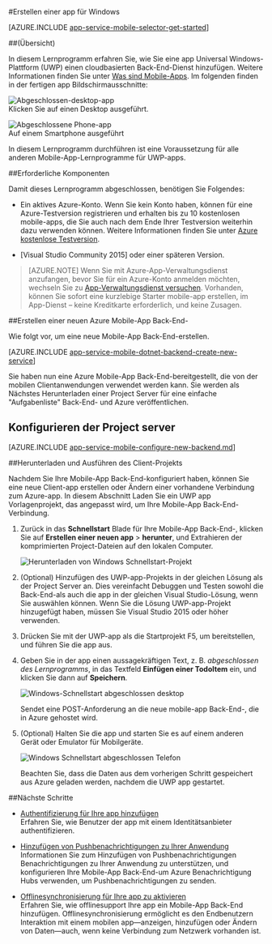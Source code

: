<properties
    pageTitle="Erstellen einer Universal Windows Plattform (UWP), die auf Mobile-Apps verwendet | Microsoft Azure"
    description="Führen Sie dieses Lernprogramm zu ersten Schritten mit Azure mobile-app Downloadzeit für app-Entwicklung in c#, Visual Basic oder JavaScript Universal Windows-Plattform (UWP)."
    services="app-service\mobile"
    documentationCenter="windows"
    authors="adrianhall"
    manager="erikre"
    editor=""/>

<tags
    ms.service="app-service-mobile"
    ms.workload="mobile"
    ms.tgt_pltfrm="mobile-windows"
    ms.devlang="dotnet"
    ms.topic="hero-article"
    ms.date="10/01/2016"
    ms.author="adrianha"/>

#<a name="create-a-windows-app"></a>Erstellen einer app für Windows

[AZURE.INCLUDE [app-service-mobile-selector-get-started](../../includes/app-service-mobile-selector-get-started.md)]

##<a name="overview"></a>(Übersicht)

In diesem Lernprogramm erfahren Sie, wie Sie eine app Universal Windows-Plattform (UWP) einen cloudbasierten Back-End-Dienst hinzufügen. Weitere Informationen finden Sie unter [Was sind Mobile-Apps](app-service-mobile-value-prop.md). Im folgenden finden in der fertigen app Bildschirmausschnitte:

![Abgeschlossen-desktop-app](./media/app-service-mobile-windows-store-dotnet-get-started/mobile-quickstart-completed-desktop.png)   
Klicken Sie auf einen Desktop ausgeführt. 

![Abgeschlossene Phone-app](./media/app-service-mobile-windows-store-dotnet-get-started/mobile-quickstart-completed.png)  
Auf einem Smartphone ausgeführt

In diesem Lernprogramm durchführen ist eine Voraussetzung für alle anderen Mobile-App-Lernprogramme für UWP-apps. 

##<a name="prerequisites"></a>Erforderliche Komponenten

Damit dieses Lernprogramm abgeschlossen, benötigen Sie Folgendes:

* Ein aktives Azure-Konto. Wenn Sie kein Konto haben, können für eine Azure-Testversion registrieren und erhalten bis zu 10 kostenlosen mobile-apps, die Sie auch nach dem Ende Ihrer Testversion weiterhin dazu verwenden können. Weitere Informationen finden Sie unter [Azure kostenlose Testversion](https://azure.microsoft.com/pricing/free-trial/).

* [Visual Studio Community 2015] oder einer späteren Version.

>[AZURE.NOTE] Wenn Sie mit Azure-App-Verwaltungsdienst anzufangen, bevor Sie für ein Azure-Konto anmelden möchten, wechseln Sie zu [App-Verwaltungsdienst versuchen](https://tryappservice.azure.com/?appServiceName=mobile). Vorhanden, können Sie sofort eine kurzlebige Starter mobile-app erstellen, im App-Dienst – keine Kreditkarte erforderlich, und keine Zusagen.

##<a name="create-a-new-azure-mobile-app-backend"></a>Erstellen einer neuen Azure Mobile-App Back-End-

Wie folgt vor, um eine neue Mobile-App Back-End-erstellen.

[AZURE.INCLUDE [app-service-mobile-dotnet-backend-create-new-service](../../includes/app-service-mobile-dotnet-backend-create-new-service.md)]

Sie haben nun eine Azure Mobile-App Back-End-bereitgestellt, die von der mobilen Clientanwendungen verwendet werden kann. Sie werden als Nächstes Herunterladen einer Project Server für eine einfache "Aufgabenliste" Back-End- und Azure veröffentlichen.

## <a name="configure-the-server-project"></a>Konfigurieren der Project server

[AZURE.INCLUDE [app-service-mobile-configure-new-backend.md](../../includes/app-service-mobile-configure-new-backend.md)]

##<a name="download-and-run-the-client-project"></a>Herunterladen und Ausführen des Client-Projekts

Nachdem Sie Ihre Mobile-App Back-End-konfiguriert haben, können Sie eine neue Client-app erstellen oder Ändern einer vorhandene Verbindung zum Azure-app. In diesem Abschnitt Laden Sie ein UWP app Vorlagenprojekt, das angepasst wird, um Ihre Mobile-App Back-End-Verbindung.

1. Zurück in das **Schnellstart** Blade für Ihre Mobile-App Back-End-, klicken Sie auf **Erstellen einer neuen app** > **herunter**, und Extrahieren der komprimierten Project-Dateien auf den lokalen Computer.

    ![Herunterladen von Windows Schnellstart-Projekt](./media/app-service-mobile-windows-store-dotnet-get-started/mobile-app-windows-quickstart.png)

3. (Optional) Hinzufügen des UWP-app-Projekts in der gleichen Lösung als der Project Server an. Dies vereinfacht Debuggen und Testen sowohl die Back-End-als auch die app in der gleichen Visual Studio-Lösung, wenn Sie auswählen können. Wenn Sie die Lösung UWP-app-Projekt hinzugefügt haben, müssen Sie Visual Studio 2015 oder höher verwenden.

4. Drücken Sie mit der UWP-app als die Startprojekt F5, um bereitstellen, und führen Sie die app aus.

5. Geben Sie in der app einen aussagekräftigen Text, z. B. *abgeschlossen des Lernprogramms*, in das Textfeld **Einfügen einer TodoItem** ein, und klicken Sie dann auf **Speichern**.

    ![Windows-Schnellstart abgeschlossen desktop](./media/app-service-mobile-windows-store-dotnet-get-started/mobile-quickstart-startup.png)

    Sendet eine POST-Anforderung an die neue mobile-app Back-End-, die in Azure gehostet wird.

6. (Optional) Halten Sie die app und starten Sie es auf einem anderen Gerät oder Emulator für Mobilgeräte.

    ![Windows Schnellstart abgeschlossen Telefon](./media/app-service-mobile-windows-store-dotnet-get-started/mobile-quickstart-completed.png)

    Beachten Sie, dass die Daten aus dem vorherigen Schritt gespeichert aus Azure geladen werden, nachdem die UWP app gestartet. 

##<a name="next-steps"></a>Nächste Schritte

* [Authentifizierung für Ihre app hinzufügen](app-service-mobile-windows-store-dotnet-get-started-users.md)  
  Erfahren Sie, wie Benutzer der app mit einem Identitätsanbieter authentifizieren.

* [Hinzufügen von Pushbenachrichtigungen zu Ihrer Anwendung](app-service-mobile-windows-store-dotnet-get-started-push.md)  
  Informationen Sie zum Hinzufügen von Pushbenachrichtigungen Benachrichtigungen zu Ihrer Anwendung zu unterstützen, und konfigurieren Ihre Mobile-App Back-End-um Azure Benachrichtigung Hubs verwenden, um Pushbenachrichtigungen zu senden.

* [Offlinesynchronisierung für Ihre app zu aktivieren](app-service-mobile-windows-store-dotnet-get-started-offline-data.md)  
  Erfahren Sie, wie offlinesupport Ihre app ein Mobile-App Back-End hinzufügen. Offlinesynchronisierung ermöglicht es den Endbenutzern Interaktion mit einem mobilen app&mdash;anzeigen, hinzufügen oder Ändern von Daten&mdash;auch, wenn keine Verbindung zum Netzwerk vorhanden ist.

<!-- Anchors. -->
<!-- Images. -->
<!-- URLs. -->
[Mobile App SDK]: http://go.microsoft.com/fwlink/?LinkId=257545
[Azure portal]: https://portal.azure.com/
[Visual Studio-Community 2015]: https://go.microsoft.com/fwLink/p/?LinkID=534203
